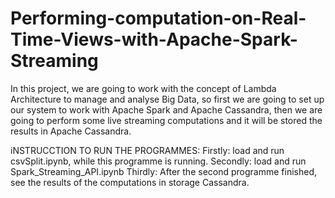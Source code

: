 # Performing-computation-on-Real-Time-Views-with-Apache-Spark-Streaming
In this project, we are going to work with the concept of Lambda Architecture to manage and analyse Big Data, so first we are going to set up our system to work with Apache Spark and Apache Cassandra, then we are going to perform some live streaming computations and it will be stored the results in Apache Cassandra.

iNSTRUCCTION TO RUN THE PROGRAMMES:
Firstly: load and run csvSplit.ipynb, while this programme is running.
Secondly: load and run Spark_Streaming_API.ipynb
Thirdly: After the second programme finished, see the results of the computations in storage
Cassandra.
